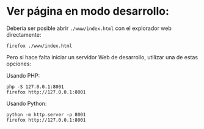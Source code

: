 # Ver página en modo desarrollo:
Debería ser posible abrir `./www/index.html` con el explorador web directamente:

```shell
firefox ./www/index.html
```

Pero si hace falta iniciar un servidor Web de desarrollo, utilizar una de estas
opciones:

Usando PHP:

```shell
php -S 127.0.0.1:8001
firefox http://127.0.0.1:8001
```

Usando Python:

```shell
python -m http.server -p 8001
firefox http://127.0.0.1:8001
```
